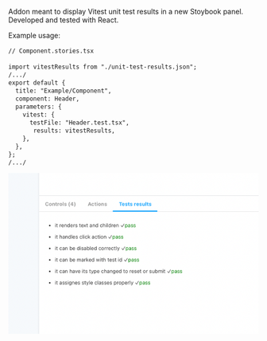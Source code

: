 Addon meant to display Vitest unit test results in a new Stoybook panel. Developed and tested with React.

Example usage:

```
// Component.stories.tsx

import vitestResults from "./unit-test-results.json";
/.../
export default {
  title: "Example/Component",
  component: Header,
  parameters: {
    vitest: {
      testFile: "Header.test.tsx",
       results: vitestResults,
    },
  },
};
/.../
```

![](2022-03-27-18-36-17.png)
